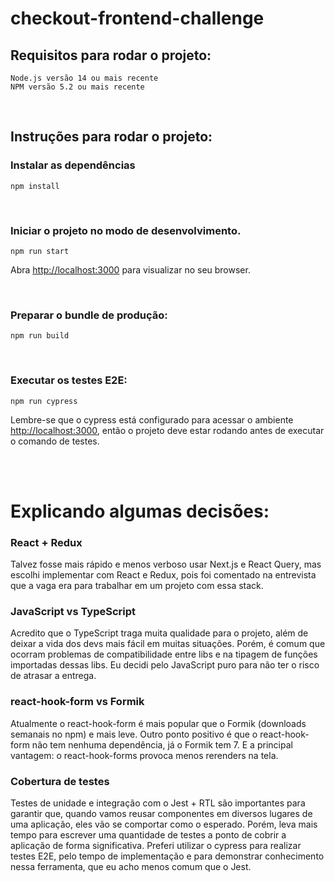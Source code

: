 # checkout-frontend-challenge

## Requisitos para rodar o projeto:

```
Node.js versão 14 ou mais recente
NPM versão 5.2 ou mais recente
```

<br>

## Instruções para rodar o projeto:



### Instalar as dependências

```
npm install
```

<br>

### Iniciar o projeto no modo de desenvolvimento.

```
npm run start
```

Abra [http://localhost:3000](http://localhost:3000) para visualizar no seu browser.

<br>

### Preparar o bundle de produção:

```
npm run build
```

<br>

### Executar os testes E2E:

```
npm run cypress
```

Lembre-se que o cypress está configurado para acessar o ambiente [http://localhost:3000](http://localhost:3000), então o projeto deve estar rodando antes de executar o comando de testes.

<br><br>

# Explicando algumas decisões:

### React + Redux
Talvez fosse mais rápido e menos verboso usar Next.js e React Query, mas escolhi implementar com React e Redux, pois foi comentado na entrevista que a vaga era para trabalhar em um projeto com essa stack.

### JavaScript vs TypeScript
Acredito que o TypeScript traga muita qualidade para o projeto, além de deixar a vida dos devs mais fácil em muitas situações. Porém, é comum que ocorram problemas de compatibilidade entre libs e na tipagem de funções importadas dessas libs. Eu decidi pelo JavaScript puro para não ter o risco de atrasar a entrega.

### react-hook-form vs Formik
Atualmente o react-hook-form é mais popular que o Formik (downloads semanais no npm) e mais leve. Outro ponto positivo é que o react-hook-form não tem nenhuma dependência, já o Formik tem 7. E a principal vantagem: o react-hook-forms provoca menos rerenders na tela.

### Cobertura de testes
Testes de unidade e integração com o Jest + RTL são importantes para garantir que, quando vamos reusar componentes em diversos lugares de uma aplicação, eles vão se comportar como o esperado. Porém, leva mais tempo para escrever uma quantidade de testes a ponto de cobrir a aplicação de forma significativa. Preferi utilizar o cypress para realizar testes E2E, pelo tempo de implementação e para demonstrar conhecimento nessa ferramenta, que eu acho menos comum que o Jest.

